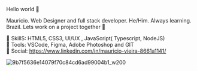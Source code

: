 Hello world 👋

Mauricio. Web Designer and full stack developer. He/Him. Always learning. Brazil. Lets work on a project together 🤝 <br>


💎 SkillS: HTML5, CSS3, UI/UX , JavaScript( Typescript, NodeJS)  <br>
🔨 Tools: VSCode, Figma, Adobe Photoshop and GIT  <br>
📲 Social: https://www.linkedin.com/in/mauricio-vieira-8661a1141/  <br>





![9b7f5636e14079f70c84cd6ad99004b1_w200](https://user-images.githubusercontent.com/100879718/171505825-4c40cf2c-71a3-4e39-a79c-1a410c471f9e.gif)

